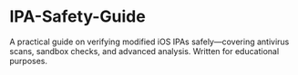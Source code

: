 # IPA-Safety-Guide
A practical guide on verifying modified iOS IPAs safely—covering antivirus scans, sandbox checks, and advanced analysis. Written for educational purposes.
